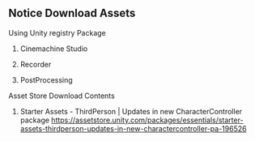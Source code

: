 ## Notice Download Assets

Using Unity registry Package
1. Cinemachine Studio

2. Recorder

3. PostProcessing

Asset Store Download Contents
1. Starter Assets - ThirdPerson | Updates in new CharacterController package
https://assetstore.unity.com/packages/essentials/starter-assets-thirdperson-updates-in-new-charactercontroller-pa-196526

